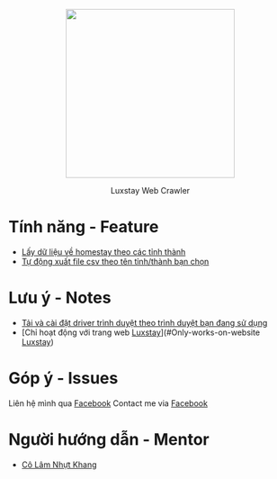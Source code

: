 <p align="center">
  <img height="300px" src="https://github.com/yllaw99/Luxstay-Web-Crawling/blob/main/image/output_csv.png"/>
 </p>
<p align="center">Luxstay Web Crawler</p>

# Tính năng - Feature
- [Lấy dữ liệu về homestay theo các tỉnh thành](#Crawl-the-homestay-data-by-province/city-name)
- [Tự động xuất file csv theo tên tỉnh/thành bạn chọn](#Automatical-export-csv-file-depend-on-province/city-name-you-chose)

# Lưu ý - Notes
- [Tải và cài đặt driver trình duyệt theo trình duyệt bạn đang sử dụng](#Download-and-install-the-browser-driver-according-the-one-you-are-using)
- [Chỉ hoạt động với trang web [Luxstay](https://luxstay.com/vi/s)](#Only-works-on-website [Luxstay](https://luxstay.com/vi/s))

# Góp ý - Issues
Liên hệ mình qua [Facebook](https://facebook.com/yllaw99)
Contact me via [Facebook](https://facebook.com/yllaw99)

# Người hướng dẫn - Mentor
- [Cô Lâm Nhựt Khang](#Miss-Lam-Nhut-Khang)
